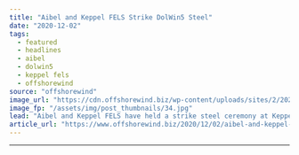 ```yaml
---
title: "Aibel and Keppel FELS Strike DolWin5 Steel"
date: "2020-12-02"
tags: 
  - featured
  - headlines
  - aibel
  - dolwin5
  - keppel fels
  - offshorewind
source: "offshorewind"
image_url: "https://cdn.offshorewind.biz/wp-content/uploads/sites/2/2020/12/02132002/Aibel-and-Keppel-FELS-Strike-DolWin5-Steel.jpg"
image_fp: "/assets/img/post_thumbnails/34.jpg"
lead: "Aibel and Keppel FELS have held a strike steel ceremony at Keppel FELS’ shipyard"
article_url: "https://www.offshorewind.biz/2020/12/02/aibel-and-keppel-fels-strike-dolwin5-steel/"
---
```


---
